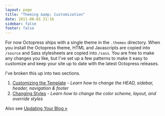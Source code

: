 ```yaml
---
layout: page
title: "Theming &amp; Customization"
date: 2011-08-01 21:16
sidebar: false
footer: false
---
```


For now Octopress ships with a single theme in the `.themes` directory. When you install the Octopress theme, HTML and Javascripts are copied into `/source` and Sass stylesheets are copied into `/sass`.
You are free to make any changes you like, but I've set up a few patterns to make it easy to customize and keep your site up to date with the latest Octopress releases.

I've broken this up into two sections.

1. [Customizing the Template](/docs/theme/template/) - *Learn how to change the HEAD, sidebar, header, navigation & footer*
2. [Changing Styles](/docs/theme/styles) - *Learn how to change the color scheme, layout, and override styles*

Also see [Updating Your Blog &raquo;](/docs/updating)

